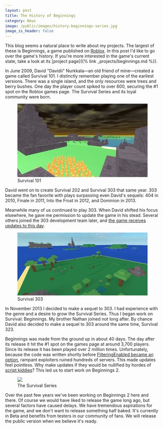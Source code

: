 ```yaml
---
layout: post
title: The History of Beginnings
category: News
image: /public/images/history-beginnings-series.jpg
image_is_header: false
---
```


This blog seems a natural place to write about my projects. The largest of these is Beginnings, a game published on [Roblox](https://www.roblox.com/). In this post I'd like to go over the game's history. If you're more interested in the game's current state, take a look at its [project page]({% link _projects/beginnings.md %}).

<!--more-->

In June 2009, David "Davidii" Nurkkala—an old friend of mine—created a game called Survival 101. I distinctly remember playing one of the earliest versions. There was a single island, and the only resources were trees and berry bushes. One day the player count spiked to over 600, securing the #1 spot on the Roblox games page. The Survival Series and its loyal community were born.

<figure><img src="/public/images/history-beginnings-101.jpg"><figcaption>Survival 101</figcaption></figure>

David went on to create Survival 202 and Survival 303 that same year. 303 became the fan favorite with plays surpassing even David's sequels: 404 in 2010, Finale in 2011, Into the Frost in 2012, and Dominion in 2013.

Meanwhile many of us continued to play 303. When David shifted his focus elsewhere, he gave me permission to update the game in his stead. Several others joined the 303 development team later, and [the game receives updates to this day](https://www.roblox.com/games/480485987/Survival-303).

<figure><img src="/public/images/history-beginnings-303.jpg"><figcaption>Survival 303</figcaption></figure>

In November 2013 I decided to make a sequel to 303. I had experience with the genre and a desire to grow the Survival Series. Thus I began work on Survival: Beginnings. My brother Nathan joined not long after. By chance David also decided to make a sequel to 303 around the same time, Survival 323.

Beginnings was made from the ground up in about 40 days. The day after its release it hit the #1 spot on the games page at around 3,700 players. Since its release it has been played over 2 million times. Unfortunately, because the code was written shortly before [FilteringEnabled became an option](https://blog.roblox.com/2014/05/game-creation-gets-bigger-faster-and-more-lucrative-in-2014/), rampant exploiters ruined hundreds of servers. This made updates feel pointless. Why make updates if they would be nullified by hordes of [script kiddies](https://en.wikipedia.org/wiki/Script_kiddie)? This led us to start work on Beginnings 2.

<figure><img src="{{ page.image }}"><figcaption>The Survival Series</figcaption></figure>

Over the past few years we've been working on Beginnings 2 here and there. Of course we would have liked to release the game long ago, but several factors have caused delays. We have tremendous aspirations for the game, and we don't want to release something half baked. It's currently in Beta and benefits from testers in our community of fans. We will release the public version when we believe it's ready.